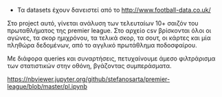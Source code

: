 - Τα datasets έχουν δανειστεί από το http://www.football-data.co.uk/

Στο project αυτό, γίνεται ανάλυση των τελευταίων 10+ σαιζόν του πρωταθλήματος της premier league. Στο αρχείο csv βρίσκονται όλοι οι αγώνες, τα σκορ ημιχρόνου, τα τελικά σκορ, τα σουτ, οι κάρτες και μία πληθώρα δεδομένων, από το αγγλικό πρωτάθλημα ποδοσφαίρου.

Με διάφορα queries και συναρτήσεις, πετυχαίνουμε άμεσο φιλτράρισμα των στατιστικών στην οθόνη, βγάζοντας συμπεράσματα.

https://nbviewer.jupyter.org/github/stefanosarta/premier-league/blob/master/pl.ipynb
